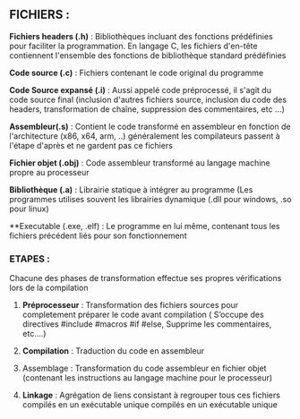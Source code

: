 ## FICHIERS :

**Fichiers headers (.h)** : Bibliothèques incluant des fonctions prédéfinies
pour faciliter la programmation. En langage C, les fichiers d'en-tête contiennent l'ensemble des fonctions de bibliothèque standard prédéfinies

**Code source (.c)** : Fichiers contenant le code original du programme

**Code Source expansé (.i)** : Aussi appelé code préprocessé, il s'agit du code source final (inclusion d'autres fichiers source, inclusion du code des headers, transformation de chaîne, suppression des commentaires, etc ...)

**Assembleur(.s)** : Contient le code transformé en assembleur en fonction de l'architecture (x86, x64, arm, ..) généralement les compilateurs passent à l'étape d'après et ne gardent pas ce fichiers

**Fichier objet (.obj)** : Code assembleur transformé au langage machine propre au processeur

**Bibliothèque (.a)** : Librairie statique à intégrer au programme (Les programmes utilises souvent les librairies dynamique (.dll pour windows, .so pour linux)

**Executable (.exe, .elf) : Le programme en lui même, contenant tous les fichiers précédent liés pour son fonctionnement

### ETAPES :

Chacune des phases de transformation effectue ses propres vérifications lors de la compilation

1. **Préprocesseur** : Transformation des fichiers sources pour completement préparer le code avant compilation ( S’occupe des directives #include #macros #if #else, Supprime les commentaires, etc….)

2. **Compilation** : Traduction du code en assembleur

3. Assemblage : Transformation du code assembleur en fichier objet (contenant
les instructions au langage machine pour le processeur)

4. **Linkage** : Agrégation de liens consistant à regrouper tous ces fichiers
compilés en un exécutable unique compilés en un exécutable unique
